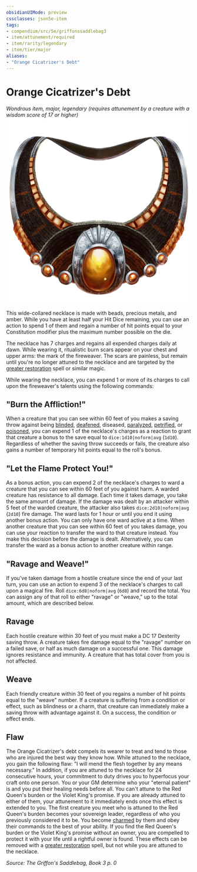 ```yaml
---
obsidianUIMode: preview
cssclasses: json5e-item
tags:
- compendium/src/5e/griffonssaddlebag3
- item/attunement/required
- item/rarity/legendary
- item/tier/major
aliases: 
- "Orange Cicatrizer's Debt"
---
```

# Orange Cicatrizer's Debt
*Wondrous item, major, legendary (requires attunement by a creature with a wisdom score of 17 or higher)*  
![](https://raw.githubusercontent.com/TheGiddyLimit/homebrew-img/main/img/GriffonsSaddlebag3/Orange-Cicatrizers-Debt.webp#right)  


This wide-collared necklace is made with beads, precious metals, and amber. While you have at least half your Hit Dice remaining, you can use an action to spend 1 of them and regain a number of hit points equal to your Constitution modifier plus the maximum number possible on the die.

The necklace has 7 charges and regains all expended charges daily at dawn. While wearing it, ritualistic burn scars appear on your chest and upper arms: the mark of the fireweaver. The scars are painless, but remain until you're no longer attuned to the necklace and are targeted by the [greater restoration](compendium/spells/greater-restoration.md) spell or similar magic.

While wearing the necklace, you can expend 1 or more of its charges to call upon the fireweaver's talents using the following commands:

## "Burn the Affliction!"

When a creature that you can see within 60 feet of you makes a saving throw against being [blinded](/compendium/rules/conditions.md#Blinded), [deafened](/compendium/rules/conditions.md#Deafened), diseased, [paralyzed](/compendium/rules/conditions.md#Paralyzed), [petrified](/compendium/rules/conditions.md#Petrified), or [poisoned](/compendium/rules/conditions.md#Poisoned), you can expend 1 of the necklace's charges as a reaction to grant that creature a bonus to the save equal to `dice:1d10|noform|avg` (`1d10`). Regardless of whether the saving throw succeeds or fails, the creature also gains a number of temporary hit points equal to the roll's bonus.

## "Let the Flame Protect You!"

As a bonus action, you can expend 2 of the necklace's charges to ward a creature that you can see within 60 feet of you against harm. A warded creature has resistance to all damage. Each time it takes damage, you take the same amount of damage. If the damage was dealt by an attacker within 5 feet of the warded creature, the attacker also takes `dice:2d10|noform|avg` (`2d10`) fire damage. The ward lasts for 1 hour or until you end it using another bonus action. You can only have one ward active at a time. When another creature that you can see within 60 feet of you takes damage, you can use your reaction to transfer the ward to that creature instead. You make this decision before the damage is dealt. Alternatively, you can transfer the ward as a bonus action to another creature within range.

## "Ravage and Weave!"

If you've taken damage from a hostile creature since the end of your last turn, you can use an action to expend 3 of the necklace's charges to call upon a magical fire. Roll `dice:6d8|noform|avg` (`6d8`) and record the total. You can assign any of that roll to either "ravage" or "weave," up to the total amount, which are described below.

## Ravage

Each hostile creature within 30 feet of you must make a DC 17 Dexterity saving throw. A creature takes fire damage equal to the "ravage" number on a failed save, or half as much damage on a successful one. This damage ignores resistance and immunity. A creature that has total cover from you is not affected.

## Weave

Each friendly creature within 30 feet of you regains a number of hit points equal to the "weave" number. If a creature is suffering from a condition or effect, such as blindness or a charm, that creature can immediately make a saving throw with advantage against it. On a success, the condition or effect ends.

## Flaw

The Orange Cicatrizer's debt compels its wearer to treat and tend to those who are injured the best way they know how. While attuned to the necklace, you gain the following flaw: "I will mend the flesh together by any means necessary." In addition, if you are attuned to the necklace for 24 consecutive hours, your commitment to duty drives you to hyperfocus your craft onto one person. You or your GM determine who your "eternal patient" is and you put their healing needs before all. You can't attune to the Red Queen's burden or the Violet King's promise. If you are already attuned to either of them, your attunement to it immediately ends once this effect is extended to you. The first creature you meet who is attuned to the Red Queen's burden becomes your sovereign leader, regardless of who you previously considered it to be. You become [charmed](/compendium/rules/conditions.md#Charmed) by them and obey their commands to the best of your ability. If you find the Red Queen's burden or the Violet King's promise without an owner, you are compelled to protect it with your life until a rightful owner is found. These effects can be removed with a [greater restoration](compendium/spells/greater-restoration.md) spell, but not while you are attuned to the necklace.

*Source: The Griffon's Saddlebag, Book 3 p. 0*